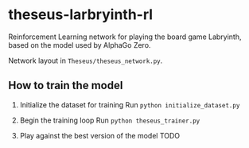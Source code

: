# theseus-larbryinth-rl

Reinforcement Learning network for playing the board game Labryinth, based on the model used by AlphaGo Zero.

Network layout in `Theseus/theseus_network.py`.

## How to train the model

1. Initialize the dataset for training
Run `python initialize_dataset.py`

2. Begin the training loop
Run `python theseus_trainer.py`

3. Play against the best version of the model
TODO